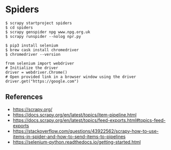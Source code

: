 # Spiders

```
$ scrapy startproject spiders
$ cd spiders
$ scrapy genspider npg www.npg.org.uk
$ scrapy runspider --nolog npr.py
```

```
$ pip3 install selenium
$ brew cask install chromedriver
$ chromedriver --version
```

```
from selenium import webdriver
# Initialize the driver
driver = webdriver.Chrome()
# Open provided link in a browser window using the driver
driver.get("https://google.com")
```

## References
* https://scrapy.org/
* https://docs.scrapy.org/en/latest/topics/item-pipeline.html
* https://docs.scrapy.org/en/latest/topics/feed-exports.html#topics-feed-exports
* https://stackoverflow.com/questions/43922562/scrapy-how-to-use-items-in-spider-and-how-to-send-items-to-pipelines
* https://selenium-python.readthedocs.io/getting-started.html

